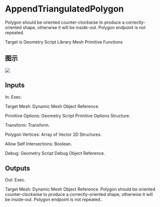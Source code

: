 # AppendTriangulatedPolygon

Polygon should be oriented counter-clockwise to produce a correctly-oriented shape, otherwise it will be inside-out. Polygon endpoint is not repeated.

Target is Geometry Script Library Mesh Primitive Functions

## 图示

![]($-20221218-19130681.png)

## Inputs

In: Exec.

Target Mesh: Dynamic Mesh Object Reference.

Primitive Options: Geometry Script Primitive Options Structure.

Transform: Transform.

Polygon Vertices: Array of Vector 2D Structures.

Allow Self Intersections: Boolean.

Debug: Geometry Script Debug Object Reference.  

## Outputs

Out: Exec.

Target Mesh: Dynamic Mesh Object Reference. Polygon should be oriented counter-clockwise to produce a correctly-oriented shape, otherwise it will be inside-out. Polygon endpoint is not repeated..

